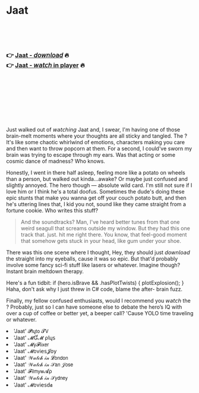 <h1>Jaat</h1>

<br><br><br>

<h3>👉 <a href="https://Brians-prefadercan1986.github.io/stfnfcjtjo/">Jaat - 𝘥𝘰𝘸𝘯𝘭𝘰𝘢𝘥</a> 🔥<br>
👉 <a href="https://Brians-prefadercan1986.github.io/stfnfcjtjo/">Jaat - 𝘸𝘢𝘵𝘤𝘩 in player</a> 🔥
</h3>



<br><br><br><br><br><br><br>


Just walked out of 𝘸𝘢𝘵𝘤𝘩𝘪𝘯𝘨 Jaat and, I swear, I'm having one of those brain-melt moments where your thoughts are all sticky and tangled. The  ? It's like some chaotic whirlwind of emotions, characters making you care and then want to throw popcorn at them. For a second, I could've sworn my brain was trying to escape through my ears. Was that acting or some cosmic dance of madness? Who knows.

Honestly, I went in there half asleep, feeling more like a potato on wheels than a person, but walked out kinda...awake? Or maybe just confused and slightly annoyed. The hero though — absolute wild card. I'm still not sure if I love him or I think he's a total doofus. Sometimes the dude's doing these epic stunts that make you wanna get off your couch potato butt, and then he's uttering lines that, I kid you not, sound like they came straight from a fortune cookie. Who writes this stuff?

> And the soundtracks? Man, I've heard better tunes from that one weird seagull that screams outside my window. But they had this one track that. just. hit me right there. You know, that feel-good moment that somehow gets stuck in your head, like gum under your shoe.

There was this one scene where I thought, Hey, they should just 𝘥𝘰𝘸𝘯𝘭𝘰𝘢𝘥 the   straight into my eyeballs, cause it was so epic. But that'd probably involve some fancy sci-fi stuff like lasers or whatever. Imagine though? Instant brain meltdown therapy.

Here's a fun tidbit: if (hero.isBrave &&  .hasPlotTwists) { plotExplosion(); } Haha, don't ask why I just threw in C# code, blame the after-  brain fuzz.

Finally, my fellow confused enthusiasts, would I recommend you 𝘸𝘢𝘵𝘤𝘩 the  ? Probably, just so I can have someone else to debate the hero’s IQ with over a cup of coffee or better yet, a beeper call? 'Cause YOLO time traveling or whatever.

<li>'Jaat' 𝓟𝗅ų𝗍𝗈 𝓣𝖵</li>
<li>'Jaat' 𝓜Ɠ𝓜 ρ𝗅ų𝗌</li>
<li>'Jaat' 𝓜𝗒𝓕𝗅𝗂𝗑𝖾𝗋</li>
<li>'Jaat' 𝓜𝗈ν𝗂𝖾𝗌𝓙𝗈𝗒</li>
<li>'Jaat' 𝒲𝒶𝓉𝒸𝒽 𝒾𝓃 𝓛𝗈𝗇𝖽𝗈𝗇</li>
<li>'Jaat' 𝒲𝒶𝓉𝒸𝒽 𝒾𝓃 𝒮𝖺𝗇 𝒥𝗈𝗌𝖾</li>
<li>'Jaat' 𝓕𝗂𝗅𝗆𝗒𝗐𝓐ρ</li>
<li>'Jaat' 𝒲𝒶𝓉𝒸𝒽 𝒾𝓃 𝒮𝗒𝖽𝗇𝖾𝗒</li>
<li>'Jaat' 𝓜𝗈ν𝗂𝖾𝗌ԁ𝖆</li>
